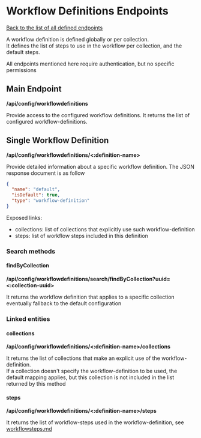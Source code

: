 # Workflow Definitions Endpoints
[Back to the list of all defined endpoints](endpoints.md)

A workflow definition is defined globally or per collection.  
It defines the list of steps to use in the workflow per collection, and the default steps.

All endpoints mentioned here require authentication, but no specific permissions

## Main Endpoint
**/api/config/workflowdefinitions**   

Provide access to the configured workflow definitions. It returns the list of configured workflow-definitions.

## Single Workflow Definition
**/api/config/workflowdefinitions/<:definition-name>**

Provide detailed information about a specific workflow definition. The JSON response document is as follow
```json
{
  "name": "default",
  "isDefault": true,
  "type": "workflow-definition"
}
```

Exposed links:
* collections: list of collections that explicitly use such workflow-definition
* steps: list of workflow steps included in this definition

### Search methods
#### findByCollection
**/api/config/workflowdefinitions/search/findByCollection?uuid=<:collection-uuid>**

It returns the workflow definition that applies to a specific collection eventually fallback to the default configuration 

### Linked entities
#### collections
**/api/config/workflowdefinitions/<:definition-name>/collections**

It returns the list of collections that make an explicit use of the workflow-definition.  
If a collection doesn't specify the workflow-definition to be used, the default mapping applies, but this collection is not included in the list returned by this method

#### steps
**/api/config/workflowdefinitions/<:definition-name>/steps**

It returns the list of workflow-steps used in the workflow-definition, see [workflowsteps.md](workflowsteps.md)
